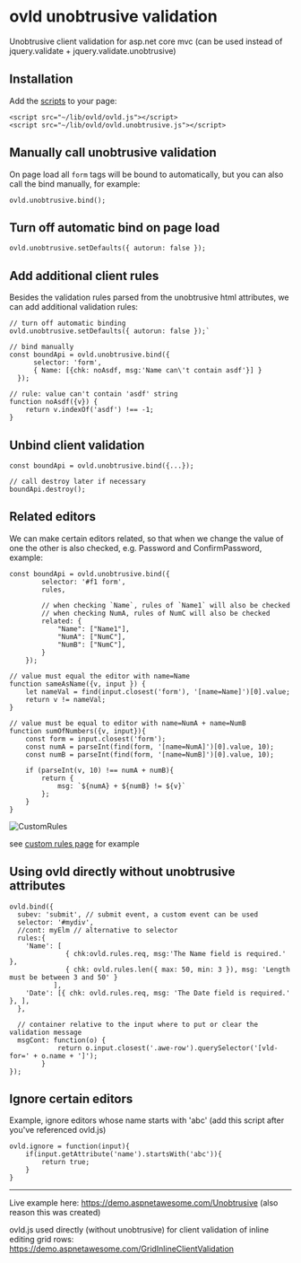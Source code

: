 # ovld unobtrusive validation
Unobtrusive client validation for asp.net core mvc
(can be used instead of jquery.validate + jquery.validate.unobtrusive)

## Installation
Add the [scripts](https://github.com/omuleanu/ovld-unobtrusive/tree/main/dist) to your page:
```
<script src="~/lib/ovld/ovld.js"></script>
<script src="~/lib/ovld/ovld.unobtrusive.js"></script>
```
## Manually call unobtrusive validation
On page load all `form` tags will be bound to automatically, but you can also call the bind manually, for example:
```
ovld.unobtrusive.bind();
```
## Turn off automatic bind on page load
```
ovld.unobtrusive.setDefaults({ autorun: false });
```
## Add additional client rules 
Besides the validation rules parsed from the unobtrusive html attributes, we can add additional validation rules:
```
// turn off automatic binding
ovld.unobtrusive.setDefaults({ autorun: false });`

// bind manually 
const boundApi = ovld.unobtrusive.bind({
      selector: 'form',
      { Name: [{chk: noAsdf, msg:'Name can\'t contain asdf'}] }
  });

// rule: value can't contain 'asdf' string
function noAsdf({v}) {
    return v.indexOf('asdf') !== -1;
}
```
## Unbind client validation
```
const boundApi = ovld.unobtrusive.bind({...});

// call destroy later if necessary
boundApi.destroy();
```
## Related editors
We can make certain editors related, so that when we change the value of one the other is also checked, e.g. Password and ConfirmPassword, example:
```
const boundApi = ovld.unobtrusive.bind({
        selector: '#f1 form',
        rules,

        // when checking `Name`, rules of `Name1` will also be checked
        // when checking NumA, rules of NumC will also be checked
        related: {
            "Name": ["Name1"],
            "NumA": ["NumC"],
            "NumB": ["NumC"],
        }
    });

// value must equal the editor with name=Name
function sameAsName({v, input }) {
    let nameVal = find(input.closest('form'), '[name=Name]')[0].value;
    return v != nameVal;
}

// value must be equal to editor with name=NumA + name=NumB
function sumOfNumbers({v, input}){
    const form = input.closest('form');
    const numA = parseInt(find(form, '[name=NumA]')[0].value, 10);
    const numB = parseInt(find(form, '[name=NumB]')[0].value, 10);

    if (parseInt(v, 10) !== numA + numB){
        return {
            msg: `${numA} + ${numB} != ${v}`
        };
    }
}
```
![CustomRules](https://github.com/user-attachments/assets/08ece984-57c8-463f-b1fd-3ff85f9c1fd2)

see [custom rules page](https://github.com/omuleanu/ovld-unobtrusive/blob/main/samples/OvldUnobsVld1/OvldUnobsVld1/Views/Home/CustomRules.cshtml) for example
## Using ovld directly without unobtrusive attributes
```
ovld.bind({
  subev: 'submit', // submit event, a custom event can be used
  selector: '#mydiv',
  //cont: myElm // alternative to selector
  rules:{
    'Name': [
              { chk:ovld.rules.req, msg:'The Name field is required.' },
              { chk: ovld.rules.len({ max: 50, min: 3 }), msg: 'Length must be between 3 and 50' }
           ],
    'Date': [{ chk: ovld.rules.req, msg: 'The Date field is required.' }, ],
  },

  // container relative to the input where to put or clear the validation message
  msgCont: function(o) {
            return o.input.closest('.awe-row').querySelector('[vld-for=' + o.name + ']');            
        }
});
```
## Ignore certain editors
Example, ignore editors whose name starts with 'abc' (add this script after you've referenced ovld.js)
```
ovld.ignore = function(input){
    if(input.getAttribute('name').startsWith('abc')){
        return true;
    }
}
```
---
Live example here: https://demo.aspnetawesome.com/Unobtrusive 
(also reason this was created)

ovld.js used directly (without unobtrusive) for client validation of inline editing grid rows:
https://demo.aspnetawesome.com/GridInlineClientValidation

